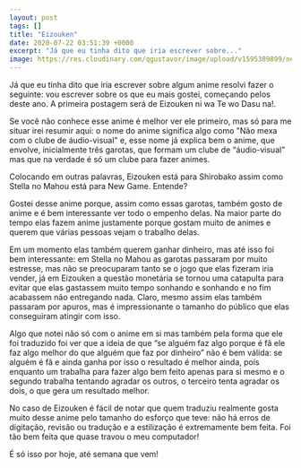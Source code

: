 ```yaml
---
layout: post
tags: []
title: "Eizouken"
date: 2020-07-22 03:51:39 +0000
excerpt: "Já que eu tinha dito que iria escrever sobre..."
image: https://res.cloudinary.com/qgustavor/image/upload/v1595389899/nesxderx888hgevhlbky.png
---
```


Já que eu tinha dito que iria escrever sobre algum anime resolvi fazer o seguinte: vou escrever sobre os que eu mais gostei, começando pelos deste ano. A primeira postagem será de Eizouken ni wa Te wo Dasu na!.

Se você não conhece esse anime é melhor ver ele primeiro, mas só para me situar irei resumir aqui: o nome do anime significa algo como "Não mexa com o clube de áudio-visual" e, esse nome já explica bem o anime, que envolve, inicialmente três garotas, que formam um clube de “áudio-visual” mas que na verdade é só um clube para fazer animes.

Colocando em outras palavras, Eizouken está para Shirobako assim como Stella no Mahou está para New Game. Entende?

Gostei desse anime porque, assim como essas garotas, também gosto de anime e é bem interessante ver todo o empenho delas. Na maior parte do tempo elas fazem anime justamente porque gostam muito de animes e querem que várias pessoas vejam o trabalho delas.

Em um momento elas também querem ganhar dinheiro, mas até isso foi bem interessante: em Stella no Mahou as garotas passaram por muito estresse, mas não se preocuparam tanto se o jogo que elas fizeram iria vender, já em Eizouken a questão monetária se tornou uma catapulta para evitar que elas gastassem muito tempo sonhando e sonhando e no fim acabassem não entregando nada. Claro, mesmo assim elas também passaram por apuros, mas é impressionante o tamanho do público que elas conseguiram atingir com isso.

Algo que notei não só com o anime em si mas também pela forma que ele foi traduzido foi ver que a ideia de que “se alguém faz algo porque é fã ele faz algo melhor do que alguém que faz por dinheiro” não é bem válida: se alguém é fã e ainda ganha por isso o resultado é melhor ainda, pois enquanto um trabalha para fazer algo bem feito apenas para si mesmo e o segundo trabalha tentando agradar os outros, o terceiro tenta agradar os dois, o que gera um resultado melhor.

No caso de Eizouken é fácil de notar que quem traduziu realmente gosta muito desse anime pelo tamanho do esforço que teve: não há erros de digitação, revisão ou tradução e a estilização é extremamente bem feita. Foi tão bem feita que quase travou o meu computador!

É só isso por hoje, até semana que vem!

